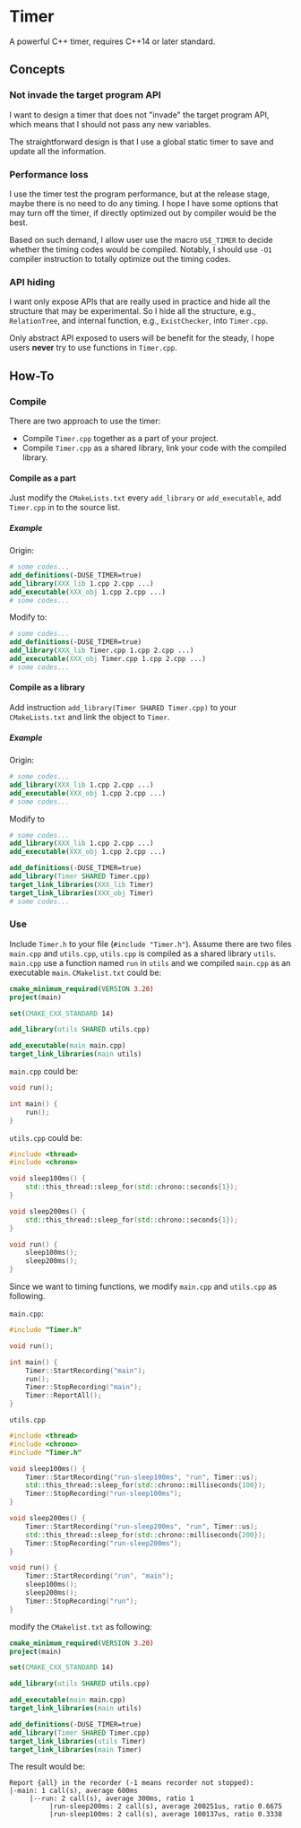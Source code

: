 # Timer
A powerful C++ timer, requires C++14 or later standard.

## Concepts
### Not invade the target program API
I want to design a timer that does not "invade" the target program API, which means that I should not pass any new variables.

The straightforward design is that I use a global static timer to save and update all the information.
### Performance loss
I use the timer test the program performance, but at the release stage, maybe there is no need to do any timing.
I hope I have some options that may turn off the timer, if directly optimized out by compiler would be the best.

Based on such demand, I allow user use the macro `USE_TIMER` to decide whether the timing codes would be compiled.
Notably, I should use `-O1` compiler instruction to totally optimize out the timing codes.
### API hiding
I want only expose APIs that are really used in practice and hide all the structure that may be experimental.
So I hide all the structure, e.g., `RelationTree`, and internal function, e.g., `ExistChecker`, into `Timer.cpp`.

Only abstract API exposed to users will be benefit for the steady, I hope users **never** try to use functions in `Timer.cpp`.
## How-To
### Compile
There are two approach to use the timer:
- Compile `Timer.cpp` together as a part of your project.
- Compile `Timer.cpp` as a shared library, link your code with the compiled library.
#### Compile as a part
Just modify the `CMakeLists.txt` every `add_library` or `add_executable`, add `Timer.cpp` in to the source list.
##### Example
Origin:
```cmake
# some codes...
add_definitions(-DUSE_TIMER=true)
add_library(XXX_lib 1.cpp 2.cpp ...)
add_executable(XXX_obj 1.cpp 2.cpp ...)
# some codes...
```
Modify to:
```cmake
# some codes...
add_definitions(-DUSE_TIMER=true)
add_library(XXX_lib Timer.cpp 1.cpp 2.cpp ...)
add_executable(XXX_obj Timer.cpp 1.cpp 2.cpp ...)
# some codes...
```
#### Compile as a library
Add instruction `add_library(Timer SHARED Timer.cpp)` to your `CMakeLists.txt` and link the object to `Timer`.
##### Example
Origin:
```cmake
# some codes...
add_library(XXX_lib 1.cpp 2.cpp ...)
add_executable(XXX_obj 1.cpp 2.cpp ...)
# some codes...
```
Modify to
```cmake
# some codes...
add_library(XXX_lib 1.cpp 2.cpp ...)
add_executable(XXX_obj 1.cpp 2.cpp ...)

add_definitions(-DUSE_TIMER=true)
add_library(Timer SHARED Timer.cpp)
target_link_libraries(XXX_lib Timer)
target_link_libraries(XXX_obj Timer)
# some codes...
```
### Use
Include `Timer.h` to your file (`#include "Timer.h"`).
Assume there are two files `main.cpp` and `utils.cpp`, `utils.cpp` is compiled as a shared library `utils`.
`main.cpp` use a function named `run` in `utils` and we compiled `main.cpp` as an executable `main`.
`CMakelist.txt` could be:
```cmake
cmake_minimum_required(VERSION 3.20)
project(main)

set(CMAKE_CXX_STANDARD 14)

add_library(utils SHARED utils.cpp)

add_executable(main main.cpp)
target_link_libraries(main utils)
```
`main.cpp` could be:
```c++
void run();

int main() {
    run();
}
```
`utils.cpp` could be:
```c++
#include <thread>
#include <chrono>

void sleep100ms() {
    std::this_thread::sleep_for(std::chrono::seconds{1});
}

void sleep200ms() {
    std::this_thread::sleep_for(std::chrono::seconds{1});
}

void run() {
    sleep100ms();
    sleep200ms();
}
```
Since we want to timing functions, we modify `main.cpp` and `utils.cpp` as following.

`main.cpp`:
```c++
#include "Timer.h"

void run();

int main() {
    Timer::StartRecording("main");
    run();
    Timer::StopRecording("main");
    Timer::ReportAll();
}
```
`utils.cpp`
```c++
#include <thread>
#include <chrono>
#include "Timer.h"

void sleep100ms() {
    Timer::StartRecording("run-sleep100ms", "run", Timer::us);
    std::this_thread::sleep_for(std::chrono::milliseconds{100});
    Timer::StopRecording("run-sleep100ms");
}

void sleep200ms() {
    Timer::StartRecording("run-sleep200ms", "run", Timer::us);
    std::this_thread::sleep_for(std::chrono::milliseconds{200});
    Timer::StopRecording("run-sleep200ms");
}

void run() {
    Timer::StartRecording("run", "main");
    sleep100ms();
    sleep200ms();
    Timer::StopRecording("run");
}
```
modify the `CMakelist.txt` as following:
```cmake
cmake_minimum_required(VERSION 3.20)
project(main)

set(CMAKE_CXX_STANDARD 14)

add_library(utils SHARED utils.cpp)

add_executable(main main.cpp)
target_link_libraries(main utils)

add_definitions(-DUSE_TIMER=true)
add_library(Timer SHARED Timer.cpp)
target_link_libraries(utils Timer)
target_link_libraries(main Timer)
```
The result would be:
```
Report {all} in the recorder (-1 means recorder not stopped):
|-main: 1 call(s), average 600ms
     |--run: 2 call(s), average 300ms, ratio 1
          |run-sleep200ms: 2 call(s), average 200251us, ratio 0.6675
          |run-sleep100ms: 2 call(s), average 100137us, ratio 0.3338
```